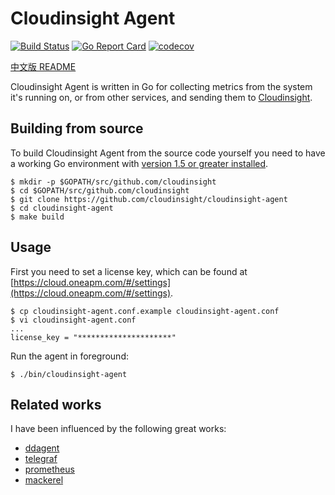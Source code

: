 # Cloudinsight Agent

[![Build Status](https://travis-ci.org/cloudinsight/cloudinsight-agent.svg?branch=master)](https://travis-ci.org/cloudinsight/cloudinsight-agent)
[![Go Report Card](https://goreportcard.com/badge/github.com/cloudinsight/cloudinsight-agent)](https://goreportcard.com/report/github.com/cloudinsight/cloudinsight-agent)
[![codecov](https://codecov.io/gh/cloudinsight/cloudinsight-agent/branch/master/graph/badge.svg)](https://codecov.io/gh/cloudinsight/cloudinsight-agent)

[中文版 README](README_zh-CN.md)

Cloudinsight Agent is written in Go for collecting metrics from the system it's
running on, or from other services, and sending them to [Cloudinsight](https://cloud.oneapm.com).

## Building from source

To build Cloudinsight Agent from the source code yourself you need to have a working Go environment with [version 1.5 or greater installed](https://golang.org/doc/install).

```
$ mkdir -p $GOPATH/src/github.com/cloudinsight
$ cd $GOPATH/src/github.com/cloudinsight
$ git clone https://github.com/cloudinsight/cloudinsight-agent
$ cd cloudinsight-agent
$ make build
```

## Usage

First you need to set a license key, which can be found at [https://cloud.oneapm.com/#/settings](https://cloud.oneapm.com/#/settings).

```
$ cp cloudinsight-agent.conf.example cloudinsight-agent.conf
$ vi cloudinsight-agent.conf
...
license_key = "*********************"
```

Run the agent in foreground:

```
$ ./bin/cloudinsight-agent
```

## Related works

I have been influenced by the following great works:

- [ddagent](https://github.com/datadog/dd-agent)
- [telegraf](https://github.com/influxdata/telegraf)
- [prometheus](https://github.com/prometheus/prometheus)
- [mackerel](https://github.com/mackerelio/mackerel-agent)
